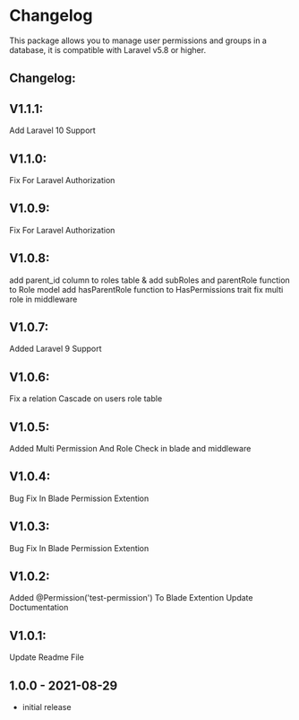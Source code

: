 # Changelog

This package allows you to manage user permissions and groups in a database, it is compatible with Laravel v5.8 or higher.

## Changelog:

## V1.1.1:
Add Laravel 10 Support

## V1.1.0:
Fix For Laravel Authorization

## V1.0.9:
Fix For Laravel Authorization

## V1.0.8:
add parent_id column to roles table & add subRoles and parentRole function to Role model
add hasParentRole function to HasPermissions trait
fix multi role in middleware

## V1.0.7:
Added Laravel 9 Support

## V1.0.6:
Fix a relation Cascade on users role table

## V1.0.5:
Added Multi Permission And Role Check in blade and middleware

## V1.0.4:
Bug Fix In Blade Permission Extention

## V1.0.3:
Bug Fix In Blade Permission Extention

## V1.0.2:
Added @Permission('test-permission') To Blade Extention
Update Doctumentation

## V1.0.1:
Update Readme File
## 1.0.0 - 2021-08-29

- initial release
